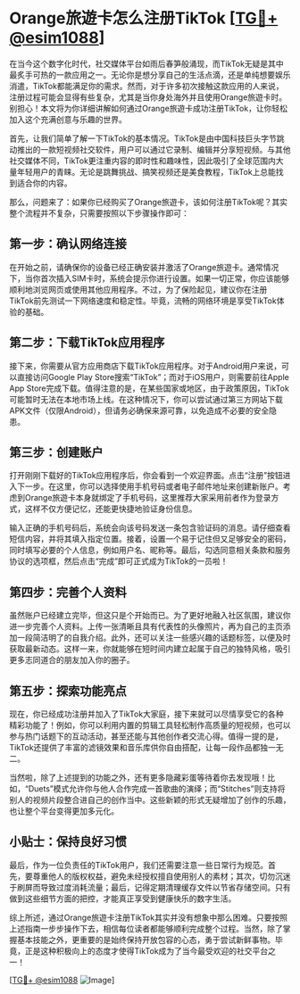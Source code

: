 # Orange旅遊卡怎么注册TikTok [[TG💪+ @esim1088](https://t.me/s/esim1088)]

在当今这个数字化时代，社交媒体平台如雨后春笋般涌现，而TikTok无疑是其中最炙手可热的一款应用之一。无论你是想分享自己的生活点滴，还是单纯想要娱乐消遣，TikTok都能满足你的需求。然而，对于许多初次接触这款应用的人来说，注册过程可能会显得有些复杂，尤其是当你身处海外并且使用Orange旅遊卡时。别担心！本文将为你详细讲解如何通过Orange旅遊卡成功注册TikTok，让你轻松加入这个充满创意与乐趣的世界。

首先，让我们简单了解一下TikTok的基本情况。TikTok是由中国科技巨头字节跳动推出的一款短视频社交软件，用户可以通过它录制、编辑并分享短视频。与其他社交媒体不同，TikTok更注重内容的即时性和趣味性，因此吸引了全球范围内大量年轻用户的青睐。无论是跳舞挑战、搞笑视频还是美食教程，TikTok上总能找到适合你的内容。

那么，问题来了：如果你已经购买了Orange旅遊卡，该如何注册TikTok呢？其实整个流程并不复杂，只需要按照以下步骤操作即可：

## 第一步：确认网络连接

在开始之前，请确保你的设备已经正确安装并激活了Orange旅遊卡。通常情况下，当你首次插入SIM卡时，系统会提示你进行设置。如果一切正常，你应该能够顺利地浏览网页或使用其他应用程序。不过，为了保险起见，建议你在注册TikTok前先测试一下网络速度和稳定性。毕竟，流畅的网络环境是享受TikTok体验的基础。

## 第二步：下载TikTok应用程序

接下来，你需要从官方应用商店下载TikTok应用程序。对于Android用户来说，可以直接访问Google Play Store搜索“TikTok”；而对于iOS用户，则需要前往Apple App Store完成下载。值得注意的是，在某些国家或地区，由于政策原因，TikTok可能暂时无法在本地市场上线。在这种情况下，你可以尝试通过第三方网站下载APK文件（仅限Android），但请务必确保来源可靠，以免造成不必要的安全隐患。

## 第三步：创建账户

打开刚刚下载好的TikTok应用程序后，你会看到一个欢迎界面。点击“注册”按钮进入下一步。在这里，你可以选择使用手机号码或者电子邮件地址来创建新账户。考虑到Orange旅遊卡本身就绑定了手机号码，这里推荐大家采用前者作为登录方式，这样不仅方便记忆，还能更快捷地验证身份信息。

输入正确的手机号码后，系统会向该号码发送一条包含验证码的消息。请仔细查看短信内容，并将其填入指定位置。接着，设置一个易于记住但又足够安全的密码，同时填写必要的个人信息，例如用户名、昵称等。最后，勾选同意相关条款和服务协议的选项框，然后点击“完成”即可正式成为TikTok的一员啦！

## 第四步：完善个人资料

虽然账户已经建立完毕，但这只是个开始而已。为了更好地融入社区氛围，建议你进一步完善个人资料。上传一张清晰且具有代表性的头像照片，再为自己的主页添加一段简洁明了的自我介绍。此外，还可以关注一些感兴趣的话题标签，以便及时获取最新动态。这样一来，你就能够在短时间内建立起属于自己的独特风格，吸引更多志同道合的朋友加入你的圈子。

## 第五步：探索功能亮点

现在，你已经成功注册并加入了TikTok大家庭，接下来就可以尽情享受它的各种精彩功能了！例如，你可以利用内置的剪辑工具轻松制作高质量的短视频，也可以参与热门话题下的互动活动，甚至还能与其他创作者交流心得。值得一提的是，TikTok还提供了丰富的滤镜效果和音乐库供你自由搭配，让每一段作品都独一无二。

当然啦，除了上述提到的功能之外，还有更多隐藏彩蛋等待着你去发现哦！比如，“Duets”模式允许你与他人合作完成一首歌曲的演绎；而“Stitches”则支持将别人的视频片段整合进自己的创作当中。这些新颖的形式无疑增加了创作的乐趣，也让整个平台变得更加多元化。

## 小贴士：保持良好习惯

最后，作为一位负责任的TikTok用户，我们还需要注意一些日常行为规范。首先，要尊重他人的版权权益，避免未经授权擅自使用别人的素材；其次，切勿沉迷于刷屏而导致过度消耗流量；最后，记得定期清理缓存文件以节省存储空间。只有做到这些细节方面的把控，才能真正享受到健康快乐的数字生活。

综上所述，通过Orange旅遊卡注册TikTok其实并没有想象中那么困难。只要按照上述指南一步步操作下去，相信每位读者都能够顺利完成整个过程。当然，除了掌握基本技能之外，更重要的是始终保持开放包容的心态，勇于尝试新鲜事物。毕竟，正是这种积极向上的态度才使得TikTok成为了当今最受欢迎的社交平台之一！

[[TG💪+ @esim1088](https://t.me/s/esim1088) ![Image](https://i.postimg.cc/4NQfJmqS/Snipaste-2025-05-13-00-14-12.png)]